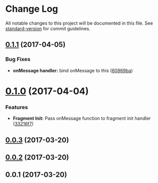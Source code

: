 # Change Log

All notable changes to this project will be documented in this file. See [standard-version](https://github.com/conventional-changelog/standard-version) for commit guidelines.

<a name="0.1.1"></a>
## [0.1.1](https://github.com/Workpop/augmented-datastore/compare/v0.1.0...v0.1.1) (2017-04-05)


### Bug Fixes

* **onMessage handler:** bind onMessage to this ([60869ba](https://github.com/Workpop/augmented-datastore/commit/60869ba))



<a name="0.1.0"></a>
# [0.1.0](https://github.com/Workpop/augmented-datastore/compare/v0.0.3...v0.1.0) (2017-04-04)


### Features

* **Fragment Init:** Pass onMessage function to fragment init handler ([33216f7](https://github.com/Workpop/augmented-datastore/commit/33216f7))



<a name="0.0.3"></a>
## [0.0.3](https://github.com/Workpop/augmented-datastore/compare/v0.0.2...v0.0.3) (2017-03-20)



<a name="0.0.2"></a>
## [0.0.2](https://github.com/Workpop/augmented-datastore/compare/v0.0.1...v0.0.2) (2017-03-20)



<a name="0.0.1"></a>
## 0.0.1 (2017-03-20)

